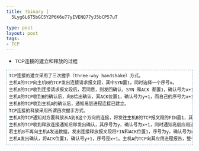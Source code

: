 ```yaml
--- 
title: !binary |
  5Lyg6L6T5bGC5Y2P6K6u77yIVENQ77yJ5bCP57uT

type: post
layout: post
tags: 
- TCP
---
```

<ul><li><span style="background-color: white; font-family: 'Lucida Grande', Verdana, Lucida, Helvetica, Arial, sans-serif; font-size: 13px; line-height: 19px; text-align: justify;">TCP连接的建立和释放的过程</span></li></ul><div style="text-align: justify;"><pre style="background-color: white; border-bottom-color: rgb(140, 172, 187); border-bottom-style: dashed; border-bottom-width: 1px; border-image: initial; border-left-color: rgb(140, 172, 187); border-left-style: dashed; border-left-width: 1px; border-right-color: rgb(140, 172, 187); border-right-style: dashed; border-right-width: 1px; border-top-color: rgb(140, 172, 187); border-top-style: dashed; border-top-width: 1px; font-size: 12px; line-height: 19px; margin-bottom: 1em; overflow-x: auto; overflow-y: auto; padding-bottom: 0.5em; padding-left: 0.5em; padding-right: 0.5em; padding-top: 0.5em;">TCP连接的建立采用了三次握手（three-way handshake）方式。<br />主机A的TCP向主机B的TCP发出连接请求报文段，其中SYN置1，同时选择一个序号x。<br />主机B的TCP收到连接请求报文段后，若同意，则发回确认，SYN 和ACK 都置1，确认号为x+1，同时也为自己选择一个序号y。<br />主机A的TCP收到B的确认后，向B给出确认，其ACK位置1，确认号为y+1，而自己的序号为x+1，并通知高层进程连接已建立。<br />主机B的TCP收到主机A的确认后，通知高层进程连接已建立。<br />TCP连接的释放采用所谓四次握手方式。<br />主机A的TCP通知对方要释放从A到B这个方向的连接，将发往主机B的TCP报文段的FIN置1，其序号x等于前面已传过的数据的最后一个字节的序号加1。<br />主机B的TCP收到释放连接通知后即发出确认，其序号为y，确认号为x+1，同时通知高层应用进程。<br />若主机B不再向主机A发送数据，发出连接释放报文段将FIN和ACK位置1，序号为y，确认号为x+1。<br />主机A发出确认，将ACK位置1，确认号y+1，序号是x+1。主机A的TCP向其应用进程报告，整个连接已经全部释放。</pre></div>
